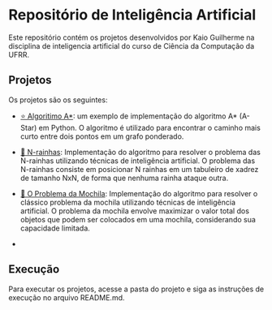 
# Repositório de Inteligência Artificial

Este repositório contém os projetos desenvolvidos por Kaio Guilherme na disciplina de inteligencia artificial do curso de Ciência da Computação da UFRR.

## Projetos

Os projetos são os seguintes:

- [⭐ Algoritimo A*](https://github.com/Kaioguilherme1/Artificial_Intelligence_Projects/tree/main/A-star): um exemplo de implementação do algoritmo A* (A-Star) em Python. O algoritmo é utilizado para encontrar o caminho mais curto entre dois pontos em um grafo ponderado.

- [👑 N-rainhas](https://github.com/Kaioguilherme1/Artificial_Intelligence_Projects/tree/main/O_problema_das_N-rainhas): Implementação do algoritmo para resolver o problema das N-rainhas utilizando técnicas de inteligência artificial. O problema das N-rainhas consiste em posicionar N rainhas em um tabuleiro de xadrez de tamanho NxN, de forma que nenhuma rainha ataque outra.

- [🎒 O Problema da Mochila](): Implementação do algoritmo para resolver o clássico problema da mochila utilizando técnicas de inteligência artificial. O problema da mochila envolve maximizar o valor total dos objetos que podem ser colocados em uma mochila, considerando sua capacidade limitada.

- <Outros projetos>

## Execução

Para executar os projetos, acesse a pasta do projeto e siga as instruções de execução no arquivo README.md.
